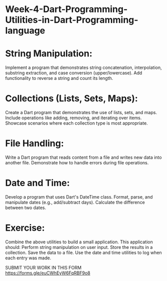 # Week-4-Dart-Programming-Utilities-in-Dart-Programming-language

# String Manipulation:

Implement a program that demonstrates string concatenation, interpolation, substring extraction, and case conversion (upper/lowercase).
Add functionality to reverse a string and count its length.

# Collections (Lists, Sets, Maps):

Create a Dart program that demonstrates the use of lists, sets, and maps.
Include operations like adding, removing, and iterating over items.
Showcase scenarios where each collection type is most appropriate.

# File Handling:

Write a Dart program that reads content from a file and writes new data into another file.
Demonstrate how to handle errors during file operations.

# Date and Time:

Develop a program that uses Dart's DateTime class.
Format, parse, and manipulate dates (e.g., add/subtract days).
Calculate the difference between two dates.

# Exercise:

Combine the above utilities to build a small application. This application should:
Perform string manipulation on user input.
Store the results in a collection.
Save the data to a file.
Use the date and time utilities to log when each entry was made.







SUBMIT YOUR WORK IN THIS FORM https://forms.gle/euCWhEyW6FqRBF9o8